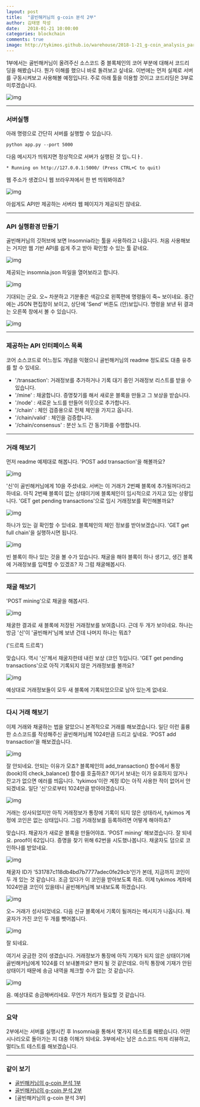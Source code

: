 ```yaml
---
layout: post
title:  "골빈해커님의 g-coin 분석 2부"
author: 김태영 작성
date:   2018-01-21 10:00:00
categories: blockchain
comments: true
image: http://tykimos.github.io/warehouse/2018-1-21_g-coin_analysis_part2_12.png
---
```

1부에서는 골빈해커님이 올려주신 소스코드 중 블록체인의 코어 부분에 대해서 코드리딩을 해봤습니다. 뭔가 이해를 했으니 바로 돌려보고 싶네요. 이번에는 먼저 실제로 서버를 구동시켜보고 사용해볼 예정입니다. 주로 아래 툴을 이용할 것이고 코드리딩은 3부로 미루겠습니다.

![img](http://tykimos.github.io/warehouse/2018-1-21_g-coin_analysis_part2_12.png)

---

### 서버실행

아래 명령으로 간단히 서버를 실행할 수 있습니다.

    python app.py --port 5000

다음 메시지가 띄워지면 정상적으로 서버가 실행된 것 입ㄴ디ㅏ.

    * Running on http://127.0.0.1:5000/ (Press CTRL+C to quit)
    
웹 주소가 생겼으니 웹 브라우져에서 한 번 띄워봐야죠?

![img](http://tykimos.github.io/warehouse/2018-1-21_g-coin_analysis_part2_1.png)

아쉽게도 API만 제공하는 서버라 웹 페이지가 제공되진 않네요. 

---
### API 실행환경 만들기

골빈해커님의 깃허브에 보면 Insomnia라는 툴을 사용하라고 나옵니다. 처음 사용해보는 거지만 웹 기반 API를 쉽게 주고 받아 확인할 수 있는 툴 같네요.

![img](http://tykimos.github.io/warehouse/2018-1-21_g-coin_analysis_part2_2.png)

제공되는 insomnia.json 파일을 열어보라고 합니다.

![img](http://tykimos.github.io/warehouse/2018-1-21_g-coin_analysis_part2_3.png)

기대되는 군요. 오~ 차분하고 기분좋은 색감으로 왼쪽편에 명령들이 죽~ 보이네요. 중간에는 JSON 편집창이 보이고, 상단에 'Send' 버튼도 (안)보입니다. 명령을 보낸 뒤 결과는 오른쪽 창에서 볼 수 있습니다.

![img](http://tykimos.github.io/warehouse/2018-1-21_g-coin_analysis_part2_4.png)

---
### 제공하는 API  인터페이스 목록

코어 소스코드로 어느정도 개념을 익혔으니 골빈해커님의 readme 정도로도 대충 유추를 할 수 있네요.

- '/transaction': 거래정보를 추가하거나 기록 대기 중인 거래정보 리스트를 받을 수 있습니다.
- '/mine' : 채굴합니다. 증명찾기를 해서 새로운 블록을 만들고 그 보상을 받습니다.
- '/node' : 새로운 노드를 만들어 이웃으로 추가합니다.
- '/chain' : 체인 검증용으로 전체 체인을 가지고 옵니다.
- '/chain/valid' : 체인을 검증합니다.
- '/chain/consensus' : 분산 노드 간 동기화를 수행합니다.

---
### 거래 해보기

먼저 readme 예제대로 해봅니다. 'POST add transaction'을 해볼까요?

![img](http://tykimos.github.io/warehouse/2018-1-21_g-coin_analysis_part2_5.png)

'신'이 골빈해커님에게 10을 주셨네요. 서버는 이 거래가 2번째 블록에 추가될꺼다라고 하네요. 아직 2번째 블록이 없는 상태이기에 블록체인이 임시적으로 가지고 있는 상황입니다. 'GET get pending transactions'으로 임시 거래정보를 확인해볼까요?

![img](http://tykimos.github.io/warehouse/2018-1-21_g-coin_analysis_part2_6.png)

하나가 있는 걸 확인할 수 있네요. 블록체인의 체인 정보를 받아보겠습니다. 'GET get full chain'을 실행하시면 됩니다.

![img](http://tykimos.github.io/warehouse/2018-1-21_g-coin_analysis_part2_7.png)

빈 블록이 하나 있는 것을 볼 수가 있습니다. 채굴을 해야 블록이 하나 생기고, 생긴 블록에 거래정보를 입력할 수 있겠죠? 자 그럼 채굴해봅시다. 

---
### 채굴 해보기

'POST mining'으로 채굴을 해봅시다.

![img](http://tykimos.github.io/warehouse/2018-1-21_g-coin_analysis_part2_8.png)

채굴한 결과로 새 블록에 저장된 거래정보를 보여줍니다. 근데 두 개가 보이네요. 하나는 방금 '신'이 '골빈해커'님께 보낸 건데 나머지 하나는 뭐죠? 

('드르륵 드르륵')

맞습니다. 역시 '신'께서 채굴자한테 내린 보상 (코인 1)입니다. 'GET get pending transactions'으로 아직 기록되지 않은 거래정보를 볼까요?

![img](http://tykimos.github.io/warehouse/2018-1-21_g-coin_analysis_part2_9.png)

예상대로 거래정보들이 모두 새 블록에 기록되었으므로 남아 있는게 없네요.

---
### 다시 거래 해보기

이제 거래와 채굴하는 법을 알았으니 본격적으로 거래를 해보겠습니다. 일단 이런 훌륭한 소스코드를 작성해주신 골빈해커님께 1024만큼 드리고 싶네요. 'POST add transaction'을 해보겠습니다.

![img](http://tykimos.github.io/warehouse/2018-1-21_g-coin_analysis_part2_10.png)

잘 안되네요. 안되는 이유가 모죠? 블록체인의 add_transaction() 함수에서 통장(book)의 check_balance() 함수를 호출하죠? 여기서 보내는 이가 유효하지 않거나 잔고가 없으면 에러를 띄웁니다. 'tykimos'이란 계정 ID는 아직 사용한 적이 없어서 안되겠네요. 일단 '신'으로부터 1024만큼 받아야겠습니다.

![img](http://tykimos.github.io/warehouse/2018-1-21_g-coin_analysis_part2_11.png)

거래는 성사되었지만 아직 거래정보가 통장에 기록이 되지 않은 상태라서, tykimos 계정에 코인은 없는 상태입니다. 그럼 거래정보를 등록하려면 어떻게 해야하죠?

맞습니다. 채굴자가 새로운 블록을 만들어야죠. 'POST mining' 해보겠습니다. 잘 되네요. proof이 62입니다. 증명을 찾기 위해 62번을 시도했나봅니다. 채굴자도 덤으로 코인하나를 받았네요.

![img](http://tykimos.github.io/warehouse/2018-1-21_g-coin_analysis_part2_12.png)

채굴자 ID가 '531787c118db4bd7b7777adec0fe29cb'인가 본데, 지금까지 코인이 두 개 있는 것 같습니다. 조금 있다가 이 코인을 받아보도록 하죠. 이제  tykimos 계좌에 1024만큼 코인이 있을테니 골빈해커님께 보내보도록 하겠습니다.

![img](http://tykimos.github.io/warehouse/2018-1-21_g-coin_analysis_part2_13.png)

오~ 거래가 성사되었네요. 다음 신규 블록에서 기록이 될꺼라는 메시지가 나옵니다. 채굴자가 가진 코인 두 개를 뺏어봅니다.

![img](http://tykimos.github.io/warehouse/2018-1-21_g-coin_analysis_part2_14.png)

잘 되네요.

여기서 궁금한 것이 생겼습니다. 거래정보가 통장에 아직 기재가 되지 않은 상태이기에 골빈해커님에게 1024를 더 보내볼까요? 왠지 될 것 같은데요. 아직 통장에 기재가 안된 상태이기 때문에 송금 내역을 체크할 수가 없는 것 같습니다.

![img](http://tykimos.github.io/warehouse/2018-1-21_g-coin_analysis_part2_15.png)

음. 예상대로 송금해버리네요. 무언가 처리가 필요할 것 같습니다.

---

### 요약

2부에서는 서버를 실행시킨 후 Insomnia을 통해서 몇가지 테스트를 해봤습니다. 어떤 시나리오로 돌아가는 지 대충 이해가 되네요. 3부에서는 남은 소스코드 마져 리뷰하고, 멀티노트 테스트를 해보겠습니다.

---

### 같이 보기

* [골빈해커님의 g-coin 분석 1부](https://tykimos.github.io/2018/01/21/g_coin_analysis_part1/)
* [골빈해커님의 g-coin 분석 2부](https://tykimos.github.io/2018/01/21/g_coin_analysis_part2/)
* [골빈해커님의 g-coin 분석 3부]
